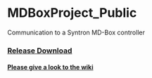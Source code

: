 # MDBoxProject_Public
Communication to a Syntron MD-Box controller
### [Release Download](https://github.com/B-Ballesteros/MDBoxProject_Public/blob/master/MDBoxProject/bin/Release/MDBoxProject.exe)

#### [Please give a look to the wiki](https://github.com/B-Ballesteros/MDBoxProject_Public/wiki)
